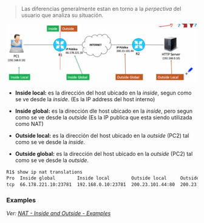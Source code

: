 > Las diferencias generalmente estan en torno a la *perpectiva* del usuario que analiza su situación.


![](../_anexos_/Screenshot%20from%202024-01-01%2009-18-35.png)

- **Inside local:** es la dirección del host ubicado en la _inside_, segun como se ve desde la _inside_. (Es la IP address del host interno)
- **Inside global:** es la dirección dle host ubicado en la _inside_, pero segun como se ve desde la _outside_ (Es la IP publica que esta siendo utilizada como NAT) 

- **Outside local:** es la dirección del host ubicado en la _outside_ (PC2) tal como se ve desde la _inside_.
- **Outside global:** es la dirección del host ubicado en la _outside_ (PC2) tal como se ve desde la _outside_. 

``` bash
R1$ show ip nat translations
Pro  Inside global        Inside local        Outside local     Outside global
tcp  66.178.221.10:23781  192.168.0.10:23781  200.23.101.44:80  200.23.101.44:80
```

### Examples

_Ver: [NAT - Inside and Outside - Examples](NAT%20-%20Inside%20and%20Outside%20-%20Examples.md)_
